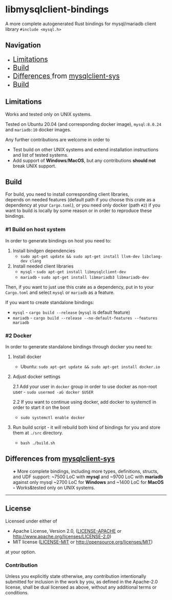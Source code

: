 # libmysqlclient-bindings

A more complete autogenerated Rust bindings for mysql/mariadb client library `#include <mysql.h>`

## Navigation

<ul>
    <li><a href="#limitations" > <span style="font-size: 16pt"> Limitations </span> </a> </li> 
    <li> <a href="#build" > <span style="font-size: 16pt"> Build </span> </a> </li> 
    <li> 
        <a href="#differences" ><span style="font-size: 16pt"> Differences </span> </a> 
        <span style="font-size: 16pt"> from </span> 
        <span style="font-size: 16pt"> <a href="https://github.com/sgrif/mysqlclient-sys"> mysqlclient-sys </a></span>
    </li> 
    <li> <a href="#license" > <span style="font-size: 16pt"> Build </span> </a> </li> 

</ul>

## Limitations

Works and tested only on UNIX systems.

Tested on Ubuntu 20.04 (and corresponding docker image), `mysql:8.0.24` and `mariadb:10` docker images.

Any further contributions are welcome in order to

- Test build on other UNIX systems and extend installation instructions and list of tested systems.
- Add support of **Windows**/**MacOS**, but any contributions **should not** break UNIX support.

## Build

For build, you need to install corresponding client libraries,  
depends on needed features (default path if you choose this crate as a dependency at your `Cargo.toml`), 
or you need only docker (path `#2`) 
if you want to build is locally by some reason or in order to reproduce these bindings.


### #1 Build on host system

In order to generate bindings on host you need to:

1. Install bindgen dependencies
   - `sudo apt-get update && sudo apt-get install llvm-dev libclang-dev clang`
2. Install needed client libraries
   - `mysql` - `sudo apt-get install libmysqlclient-dev`
   - `mariadb` - `sudo apt-get install libmariadb3 libmariadb-dev`

Then, if you want to just use this crate as a dependency, put in to your `Cargo.toml` and select `mysql` or `mariadb`
as a feature.

If you want to create standalone bindings:
   - `mysql` - `cargo build --release` (`mysql` is default feature)
   - `mariadb` - `cargo build --release --no-default-features --features mariadb`

### #2 Docker

In order to generate standalone bindings through docker you need to:

1. Install docker
    - Ubuntu: `sudo apt-get update && sudo apt-get install docker.io`
2. Adjust docker settings

   2.1 Add your user in `docker` group in order to use docker as non-root user - `sudo usermod -aG docker $USER`

   2.2 If you want to continue using docker, add docker to systemctl in order to start it on the boot
   - `sudo systemctl enable docker`

3. Run build script - it will rebuild both kind of bindings for you and store them at `./src` directory.
    - `bash ./build.sh`


## Differences from [mysqlclient-sys](https://github.com/sgrif/mysqlclient-sys)

<ul style="list-style-type: none">
  <li> <b>+</b> More complete bindings, including more types, definitions, structs, and UDF support:
  ~7500 LoC with <b>mysql</b> and ~9700 LoC with <b>mariadb</b> 
  against only mysql ~2700 LoC for <b>Windows</b> and ~1400 LoC for <b>MacOS</b> </li>

  <li> <b>-</b> Works&tested only on UNIX systems.</li>
</ul>

---
## License

Licensed under either of

* Apache License, Version 2.0, ([LICENSE-APACHE](LICENSE-APACHE) or
  http://www.apache.org/licenses/LICENSE-2.0)
* MIT license ([LICENSE-MIT](LICENSE-MIT) or
  http://opensource.org/licenses/MIT)

at your option.

### Contribution

Unless you explicitly state otherwise, any contribution intentionally submitted for inclusion in the work by you, as
defined in the Apache-2.0 license, shall be dual licensed as above, without any additional terms or conditions.